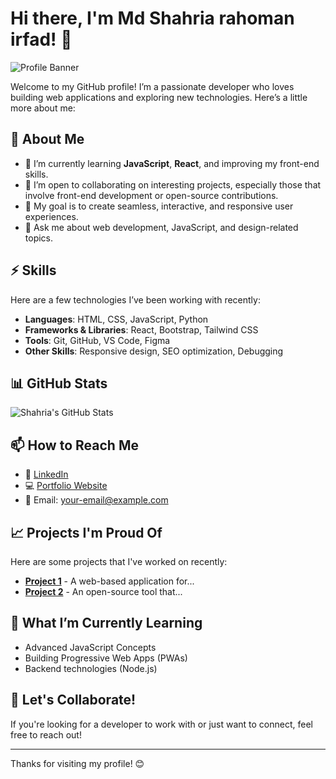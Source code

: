 # Hi there, I'm Md Shahria rahoman irfad! 👋

![Profile Banner](https://via.placeholder.com/1200x300.png?text=Your+Custom+Banner+Here)  
<!-- Replace this with your own banner image or remove this line -->

Welcome to my GitHub profile! I’m a passionate developer who loves building web applications and exploring new technologies. Here’s a little more about me:

## 🚀 About Me
- 🌱 I’m currently learning **JavaScript**, **React**, and improving my front-end skills.
- 💼 I’m open to collaborating on interesting projects, especially those that involve front-end development or open-source contributions.
- 🎯 My goal is to create seamless, interactive, and responsive user experiences.
- 💬 Ask me about web development, JavaScript, and design-related topics.

## ⚡ Skills
Here are a few technologies I’ve been working with recently:

- **Languages**: HTML, CSS, JavaScript, Python
- **Frameworks & Libraries**: React, Bootstrap, Tailwind CSS
- **Tools**: Git, GitHub, VS Code, Figma
- **Other Skills**: Responsive design, SEO optimization, Debugging

## 📊 GitHub Stats
![Shahria's GitHub Stats](https://github-readme-stats.vercel.app/api?username=your-github-username&show_icons=true&theme=radical)  
<!-- Replace 'your-github-username' with your actual GitHub username -->

## 📫 How to Reach Me
- 💼 [LinkedIn](https://www.linkedin.com/in/your-linkedin-url)  
- 💻 [Portfolio Website](https://your-portfolio-url.com)  
- 📧 Email: your-email@example.com

## 📈 Projects I'm Proud Of
Here are some projects that I've worked on recently:

- [**Project 1**](https://github.com/your-project-link) - A web-based application for...
- [**Project 2**](https://github.com/your-project-link) - An open-source tool that...

## 🧠 What I’m Currently Learning
- Advanced JavaScript Concepts
- Building Progressive Web Apps (PWAs)
- Backend technologies (Node.js)

## 🤝 Let's Collaborate!
If you're looking for a developer to work with or just want to connect, feel free to reach out!

---

Thanks for visiting my profile! 😊
